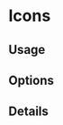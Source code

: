 <script setup lang="ts">
import StylePreview from "@theme/components/StylePreview.vue";
import StyleInfo from "@theme/components/StyleInfo.vue";
import StyleDescription from "@theme/components/StyleDescription.vue";
import StyleUsage from "@theme/components/StyleUsage.vue";
import StyleOptions from "@theme/components/StyleOptions.vue";
</script>

# Icons

<StylePreview styleName="icons" />

<StyleDescription styleName="icons" />

## Usage

<StyleUsage styleName="icons" />

## Options

<StyleOptions styleName="icons" />

## Details

<StyleInfo styleName="icons" />
